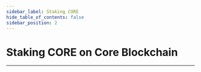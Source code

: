 ```yaml
---
sidebar_label: Staking CORE
hide_table_of_contents: false
sidebar_position: 2
---
```


# Staking CORE on Core Blockchain

---
